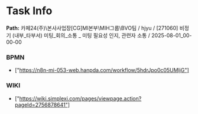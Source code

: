 # Task Info

**Path:** 카페24(주)\본사사업장\[CG]MI본부\MIH그룹\BVO팀 / hjyu / [271060] 비정기 (내부_타부서) 미팅_회의_소통 _ 미팅 필요성 인지, 관련자 소통 / 2025-08-01_00-00-00

### BPMN
- ["https://n8n-mi-053-web.hanpda.com/workflow/5hdrJpo0c05UMljG"]

### WIKI
- ["https://wiki.simplexi.com/pages/viewpage.action?pageId=2756878641"]

